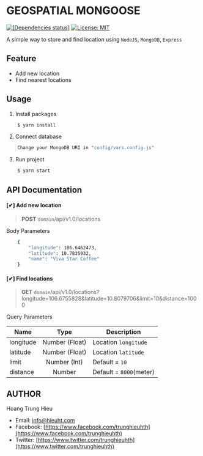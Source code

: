# GEOSPATIAL MONGOOSE
[![[Dependencies status]](https://david-dm.org/franciscop/server/status.svg)](https://david-dm.org/franciscop/server)
[![License: MIT](https://img.shields.io/badge/License-MIT-yellow.svg)](https://opensource.org/licenses/MIT)



A simple way to store and find location using `NodeJS`, `MongoDB`, `Express`

## Feature
* Add new location
* Find nearest locations

## Usage
1. Install packages
```sh
    $ yarn install
```
2. Connect database
```sh
    Change your MongoDB URI in "config/vars.config.js"
```
3. Run project
```sh
    $ yarn start
```

## API Documentation
#### [✔] Add new location
> **POST** `domain`/api/v1.0/locations

Body Parameters
```sh
    {
    	"longitude": 106.6462473,
    	"latitude": 10.7835932,
    	"name": "Viva Star Coffee"
    }
```
#### [✔] Find locations
> **GET** `domain`/api/v1.0/locations?longitude=106.6755828&latitude=10.8079706&limit=10&distance=1000

Query Parameters

| Name | Type | Description |
| ---- |:----:| ----------- |
| longitude | Number (Float) | Location `longitude` |
| latitude | Number (Float) | Location `latitude` |
| limit | Number (Int) | Default = `10` |
| distance | Number | Default = `8000`(meter) |

## AUTHOR
Hoang Trung Hieu

* Email: [info@hieuht.com](mailto:info@hieuht.com)
* Facebook: [https://www.facebook.com/trunghieuhth](https://www.facebook.com/trunghieuhth)
* Twitter: [https://www.twitter.com/trunghieuhth](https://www.twitter.com/trunghieuhth)